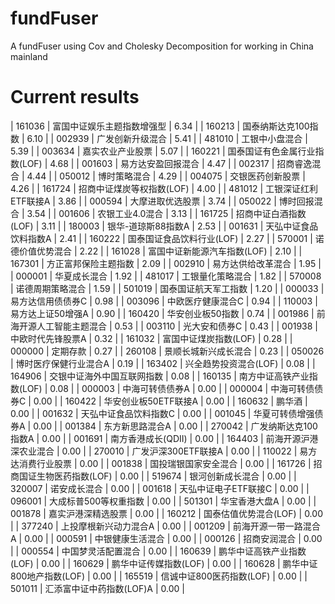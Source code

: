 # fundFuser
A fundFuser using Cov and Cholesky Decomposition for working in China mainland

# Current results
| 161036 | 富国中证娱乐主题指数增强型         |  6.34 |
| 160213 | 国泰纳斯达克100指数                |  6.10 |
| 002939 | 广发创新升级混合                   |  5.41 |
| 481010 | 工银中小盘混合                     |  5.39 |
| 003634 | 嘉实农业产业股票                   |  5.07 |
| 160221 | 国泰国证有色金属行业指数(LOF)      |  4.68 |
| 001603 | 易方达安盈回报混合                 |  4.47 |
| 002317 | 招商睿逸混合                       |  4.44 |
| 050012 | 博时策略混合                       |  4.29 |
| 004075 | 交银医药创新股票                   |  4.26 |
| 161724 | 招商中证煤炭等权指数(LOF)          |  4.00 |
| 481012 | 工银深证红利ETF联接A               |  3.86 |
| 000594 | 大摩进取优选股票                   |  3.74 |
| 050022 | 博时回报混合                       |  3.54 |
| 001606 | 农银工业4.0混合                    |  3.13 |
| 161725 | 招商中证白酒指数(LOF)              |  3.11 |
| 180003 | 银华-道琼斯88指数A                 |  2.53 |
| 001631 | 天弘中证食品饮料指数A              |  2.41 |
| 160222 | 国泰国证食品饮料行业(LOF)          |  2.27 |
| 570001 | 诺德价值优势混合                   |  2.22 |
| 161028 | 富国中证新能源汽车指数(LOF)        |  2.10 |
| 167301 | 方正富邦保险主题指数               |  2.09 |
| 002910 | 易方达供给改革混合                 |  1.95 |
| 000001 | 华夏成长混合                       |  1.92 |
| 481017 | 工银量化策略混合                   |  1.82 |
| 570008 | 诺德周期策略混合                   |  1.59 |
| 501019 | 国泰国证航天军工指数               |  1.20 |
| 000033 | 易方达信用债债券C                  |  0.98 |
| 003096 | 中欧医疗健康混合C                  |  0.94 |
| 110003 | 易方达上证50增强A                  |  0.90 |
| 160420 | 华安创业板50指数                   |  0.74 |
| 001986 | 前海开源人工智能主题混合           |  0.53 |
| 003110 | 光大安和债券C                      |  0.43 |
| 001938 | 中欧时代先锋股票A                  |  0.32 |
| 161032 | 富国中证煤炭指数(LOF)              |  0.28 |
| 000000 | 定期存款                           |  0.27 |
| 260108 | 景顺长城新兴成长混合               |  0.23 |
| 050026 | 博时医疗保健行业混合A              |  0.19 |
| 163402 | 兴全趋势投资混合(LOF)              |  0.08 |
| 164906 | 交银中证海外中国互联网指数         |  0.08 |
| 160135 | 南方中证高铁产业指数(LOF)          |  0.08 |
| 000003 | 中海可转债债券A                    |  0.00 |
| 000004 | 中海可转债债券C                    |  0.00 |
| 160422 | 华安创业板50ETF联接A               |  0.00 |
| 160632 | 鹏华酒                             |  0.00 |
| 001632 | 天弘中证食品饮料指数C              |  0.00 |
| 001045 | 华夏可转债增强债券A                |  0.00 |
| 001384 | 东方新思路混合A                    |  0.00 |
| 270042 | 广发纳斯达克100指数A               |  0.00 |
| 001691 | 南方香港成长(QDII)                 |  0.00 |
| 164403 | 前海开源沪港深农业混合             |  0.00 |
| 270010 | 广发沪深300ETF联接A                |  0.00 |
| 110022 | 易方达消费行业股票                 |  0.00 |
| 001838 | 国投瑞银国家安全混合               |  0.00 |
| 161726 | 招商国证生物医药指数(LOF)          |  0.00 |
| 519674 | 银河创新成长混合                   |  0.00 |
| 320007 | 诺安成长混合                       |  0.00 |
| 001618 | 天弘中证电子ETF联接C               |  0.00 |
| 096001 | 大成标普500等权重指数              |  0.00 |
| 501301 | 华宝香港大盘A                      |  0.00 |
| 001878 | 嘉实沪港深精选股票                 |  0.00 |
| 160212 | 国泰估值优势混合(LOF)              |  0.00 |
| 377240 | 上投摩根新兴动力混合A              |  0.00 |
| 001209 | 前海开源一带一路混合A              |  0.00 |
| 000591 | 中银健康生活混合                   |  0.00 |
| 000126 | 招商安润混合                       |  0.00 |
| 000554 | 中国梦灵活配置混合                 |  0.00 |
| 160639 | 鹏华中证高铁产业指数(LOF)          |  0.00 |
| 160629 | 鹏华中证传媒指数(LOF)              |  0.00 |
| 160628 | 鹏华中证800地产指数(LOF)           |  0.00 |
| 165519 | 信诚中证800医药指数(LOF)           |  0.00 |
| 501011 | 汇添富中证中药指数(LOF)A           |  0.00 |
